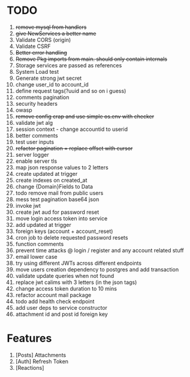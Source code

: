 # TODO

1. ~~remove mysql from handlers~~
2. ~~give NewServices a better name~~
3. Validate CORS (origin)
4. Validate CSRF
5. ~~Better error handling~~
6. ~~Remove Pkg imports from main. should only contain internals~~
7. Storage services are passed as references
8. System Load test
9. Generate strong jwt secret
10. change user_id to account_id
11. define request tags(?uuid and so on i guess)
12. comments pagination
13. security headers
14. owasp
15. ~~remove config crap and use simple os.env with checker~~
16. validate jwt alg
17. session context - change accountid to userid
18. better comments
19. test user inputs
20. ~~refactor pagination = replace offset with cursor~~
21. server logger
22. enable server tls
23. map json response values to 2 letters
24. create updated at trigger
25. create indexes on created_at
26. change {Domain}Fields to Data
27. todo remove mail from public users
28. mess test pagination base64 json
29. invoke jwt
30. create jwt aud for password reset
31. move login access token into service
32. add updated at trigger
33. foreign keys (account + account_reset)
34. cron job to delete requested password resets
35. function comments
36. prevent time attacks @ login / register and any account related stuff
37. email lower case
38. try using different JWTs across different endpoints
39. move users creation dependency to postgres and add transaction
40. validate update queries when not found
41. replace jwt calims with 3 letters (in the json tags)
42. change access token duration to 10 mins
43. refactor account mail package
44. todo add health check endpoint
45. add user deps to service constructor 
46. attachment id and post id foreign key

# Features

1. [Posts] Attachments
2. [Auth] Refresh Token
3. [Reactions]